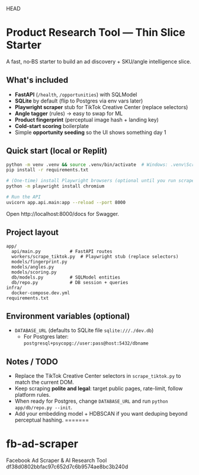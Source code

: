 HEAD
# Product Research Tool — Thin Slice Starter

A fast, no‑BS starter to build an ad discovery + SKU/angle intelligence slice.

## What's included
- **FastAPI** (`/health`, `/opportunities`) with SQLModel
- **SQLite** by default (flip to Postgres via env vars later)
- **Playwright scraper** stub for TikTok Creative Center (replace selectors)
- **Angle tagger** (rules) → easy to swap for ML
- **Product fingerprint** (perceptual image hash + landing key)
- **Cold‑start scoring** boilerplate
- Simple **opportunity seeding** so the UI shows something day 1

## Quick start (local or Replit)
```bash
python -m venv .venv && source .venv/bin/activate  # Windows: .venv\Scripts\activate
pip install -r requirements.txt

# (One-time) install Playwright browsers (optional until you run scraper)
python -m playwright install chromium

# Run the API
uvicorn app.api.main:app --reload --port 8000
```

Open http://localhost:8000/docs for Swagger.

## Project layout
```
app/
  api/main.py           # FastAPI routes
  workers/scrape_tiktok.py  # Playwright stub (replace selectors)
  models/fingerprint.py
  models/angles.py
  models/scoring.py
  db/models.py          # SQLModel entities
  db/repo.py            # DB session + queries
infra/
  docker-compose.dev.yml
requirements.txt
```

## Environment variables (optional)
- `DATABASE_URL` (defaults to SQLite file `sqlite:///./dev.db`)
  - For Postgres later: `postgresql+psycopg://user:pass@host:5432/dbname`

## Notes / TODO
- Replace the TikTok Creative Center selectors in `scrape_tiktok.py` to match the current DOM.
- Keep scraping **polite and legal**: target public pages, rate-limit, follow platform rules.
- When ready for Postgres, change `DATABASE_URL` and run `python app/db/repo.py --init`.
- Add your embedding model + HDBSCAN if you want deduping beyond perceptual hashing.
=======
# fb-ad-scraper
Facebook Ad Scraper &amp; AI Research Tool
df38d0802bbfac97c652d7c6b9574ae8bc3b240d
